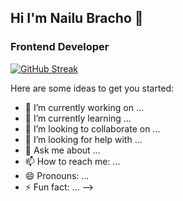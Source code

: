 ## Hi I'm Nailu Bracho 👋

### Frontend Developer 
[![GitHub Streak](https://streak-stats.demolab.com?user=nybnn&theme=material-palenight&hide_border=true&date_format=M%20j%5B%2C%20Y%5D&exclude_days=Sun%2CSat)](https://git.io/streak-stats)


Here are some ideas to get you started:

- 🔭 I’m currently working on ...
- 🌱 I’m currently learning ...
- 👯 I’m looking to collaborate on ...
- 🤔 I’m looking for help with ...
- 💬 Ask me about ...
- 📫 How to reach me: ...
- 😄 Pronouns: ...
- ⚡ Fun fact: ...
-->
